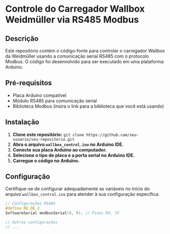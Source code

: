 # Controle do Carregador Wallbox Weidmüller via RS485 Modbus

## Descrição

Este repositório contém o código-fonte para controlar o carregador Wallbox da Weidmüller usando a comunicação serial RS485 com o protocolo Modbus. O código foi desenvolvido para ser executado em uma plataforma Arduino.

## Pré-requisitos

- Placa Arduino compatível
- Módulo RS485 para comunicação serial
- Biblioteca Modbus (insira o link para a biblioteca que você está usando)

## Instalação

1. **Clone este repositório:** `git clone https://github.com/seu-usuario/seu-repositorio.git`
2. **Abra o arquivo `wallbox_control.ino` no Arduino IDE.**
3. **Conecte sua placa Arduino ao computador.**
4. **Selecione o tipo de placa e a porta serial no Arduino IDE.**
5. **Carregue o código no Arduino.**

## Configuração

Certifique-se de configurar adequadamente as variáveis no início do arquivo `wallbox_control.ino` para atender à sua configuração específica.

```cpp
// Configurações RS485
#define RE_DE 2
SoftwareSerial modbusSerial(8, 9); // Pinos RX, TX

// Outras configurações
// ...

